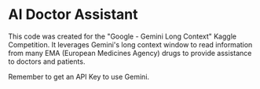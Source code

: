 # AI Doctor Assistant
This code was created for the "Google - Gemini Long Context" Kaggle Competition. It leverages Gemini's long context window to read information from many EMA (European Medicines Agency) drugs to provide assistance to doctors and patients.

Remember to get an API Key to use Gemini.
